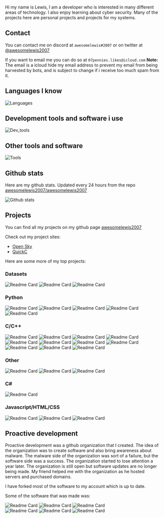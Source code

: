 Hi my name is Lewis, I am a developer who is interested in many different areas of technology. I also enjoy learning about cyber security. Many of the projects here are personal projects and projects for my systems.

## Contact
You can contact me on discord at `awesomelewis#2007` or on twitter at [@awesomelewis2007](https://twitter.com/awesomelewis2007)

If you want to email me you can do so at `07pennies.likes@icloud.com` **Note:** The email is a icloud hide my email address to prevent my email from being harvested by bots, and is subject to change if i receive too much spam from it.

## Languages I know
![Languages](https://skillicons.dev/icons?i=python,cpp,cs,c,javascript,nodejs,dotnet,bash,css,html,rust)
## Development tools and software i use
![Dev_tools](https://skillicons.dev/icons?i=git,docker,github,googlecloud,vscode,visualstudio,raspberrypi,linux,powershell,replit)
## Other tools and software
![Tools](https://skillicons.dev/icons?i=blender,ps,pr,ai,xd,figma)

## Github stats
Here are my github stats. Updated every 24 hours from the repo [awesomelewis2007/awesomelewis2007](https://github.com/awesomelewis2007/awesomelewis2007)

![Github stats](https://raw.githubusercontent.com/awesomelewis2007/awesomelewis2007/master/github-metrics.svg)

## Projects
You can find all my projects on my github page [awesomelewis2007](https://github.com/awesomelewis2007?tab=repositories&q=&type=source&language=&sort=)

Check out my project sites:
- [Open Sky](https://awesomelewis2007.github.io/OpenSky)
- [QuickC](https://awesomelewis2007.github.io/quickc)

Here are some more of my top projects:

### Datasets
![Readme Card](https://github-readme-stats.vercel.app/api/pin/?username=awesomelewis2007&repo=audio_dataset)
![Readme Card](https://github-readme-stats.vercel.app/api/pin/?username=awesomelewis2007&repo=image_dataset)
![Readme Card](https://github-readme-stats.vercel.app/api/pin/?username=awesomelewis2007&repo=opensky)

### Python
![Readme Card](https://github-readme-stats.vercel.app/api/pin/?username=awesomelewis2007&repo=Datashredder)
![Readme Card](https://github-readme-stats.vercel.app/api/pin/?username=awesomelewis2007&repo=Discord_bot)
![Readme Card](https://github-readme-stats.vercel.app/api/pin/?username=awesomelewis2007&repo=Downtime_Diary)
![Readme Card](https://github-readme-stats.vercel.app/api/pin/?username=awesomelewis2007&repo=github-bulk-clone)
![Readme Card](https://github-readme-stats.vercel.app/api/pin/?username=awesomelewis2007&repo=hexshift)

### C/C++
![Readme Card](https://github-readme-stats.vercel.app/api/pin/?username=awesomelewis2007&repo=blk-rn)
![Readme Card](https://github-readme-stats.vercel.app/api/pin/?username=awesomelewis2007&repo=cat)
![Readme Card](https://github-readme-stats.vercel.app/api/pin/?username=awesomelewis2007&repo=Cpp-Project-Maker)
![Readme Card](https://github-readme-stats.vercel.app/api/pin/?username=awesomelewis2007&repo=cpp_console_colour)
![Readme Card](https://github-readme-stats.vercel.app/api/pin/?username=awesomelewis2007&repo=fancy_uptime)
![Readme Card](https://github-readme-stats.vercel.app/api/pin/?username=awesomelewis2007&repo=emulator)
![Readme Card](https://github-readme-stats.vercel.app/api/pin/?username=awesomelewis2007&repo=CPPEMU)
![Readme Card](https://github-readme-stats.vercel.app/api/pin/?username=awesomelewis2007&repo=CPPEMU-Compiler)
![Readme Card](https://github-readme-stats.vercel.app/api/pin/?username=awesomelewis2007&repo=light_builtins)
![Readme Card](https://github-readme-stats.vercel.app/api/pin/?username=awesomelewis2007&repo=shell)
![Readme Card](https://github-readme-stats.vercel.app/api/pin/?username=awesomelewis2007&repo=lab_space)

### Other
![Readme Card](https://github-readme-stats.vercel.app/api/pin/?username=awesomelewis2007&repo=Ldiag)
![Readme Card](https://github-readme-stats.vercel.app/api/pin/?username=awesomelewis2007&repo=cpp_template)
![Readme Card](https://github-readme-stats.vercel.app/api/pin/?username=awesomelewis2007&repo=cpp_make_configure)

### C#
![Readme Card](https://github-readme-stats.vercel.app/api/pin/?username=awesomelewis2007&repo=InfoByte)

### Javascript/HTML/CSS
![Readme Card](https://github-readme-stats.vercel.app/api/pin/?username=awesomelewis2007&repo=Animate)
![Readme Card](https://github-readme-stats.vercel.app/api/pin/?username=awesomelewis2007&repo=Code_Crack)
![Readme Card](https://github-readme-stats.vercel.app/api/pin/?username=awesomelewis2007&repo=Cookie_Manager)

## Proactive development
Proactive development was a github organization that I created. The idea of the organization was to create software and also bring awareness about malware. The malware side of the organization was sort of a failure, but the software side was a success. The organization started to lose attention a year later. The organization is still open but software updates are no longer being made. My friend helped me with the organization as he hosted servers and purchased domains.

I have forked most of the software to my account which is up to date.

Some of the software that was made was:

![Readme Card](https://github-readme-stats.vercel.app/api/pin/?username=Proactive-Development&repo=CaesarPlus)
![Readme Card](https://github-readme-stats.vercel.app/api/pin/?username=Proactive-Development&repo=jsonreg)
![Readme Card](https://github-readme-stats.vercel.app/api/pin/?username=Proactive-Development&repo=pykeygen)    
![Readme Card](https://github-readme-stats.vercel.app/api/pin/?username=Proactive-Development&repo=hash-util)
![Readme Card](https://github-readme-stats.vercel.app/api/pin/?username=Proactive-Development&repo=pstat)
![Readme Card](https://github-readme-stats.vercel.app/api/pin/?username=Proactive-Development&repo=AuthCheck)
